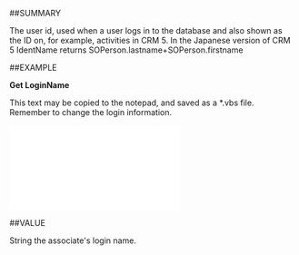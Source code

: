 
##SUMMARY


The user id, used when a user logs in to the database and also shown as the ID on, for example, activities in CRM 5. In the Japanese version of CRM 5 IdentName returns SOPerson.lastname+SOPerson.firstname



##EXAMPLE

**Get LoginName**

This text may be copied to the notepad, and saved as a *.vbs file. Remember to change the login information.

![](..\..\Examples\vbs\SOAssociate.Identname.vbs.txt)


##VALUE

String  the associate's login name.

